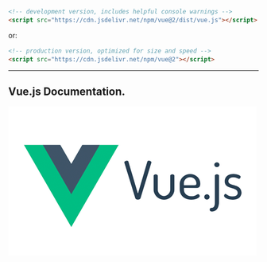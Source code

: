 ``` HTML
<!-- development version, includes helpful console warnings -->
<script src="https://cdn.jsdelivr.net/npm/vue@2/dist/vue.js"></script>
```
or:
``` HTML
<!-- production version, optimized for size and speed -->
<script src="https://cdn.jsdelivr.net/npm/vue@2"></script>
```
---
## Vue.js Documentation.
[![](/Resources/img/vue.png "Vuejs.org")](https://vuejs.org/v2/guide/syntax.html)
